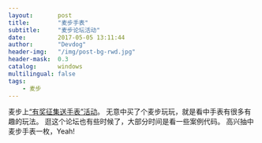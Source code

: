 ```yaml
---
layout:       post
title:        "麦步手表"
subtitle:     "麦步论坛活动"
date:         2017-05-05 13:11:44
author:       "Devdog"
header-img:   "/img/post-bg-rwd.jpg"
header-mask:  0.3
catalog:      windows
multilingual: false
tags:
    - 麦步
---
```



麦步上[“有奖征集送手表”活动](http://bbs.maibu.cc/thread-3766-2-1.html)。
无意中买了个麦步玩玩，就是看中手表有很多有趣的玩法。
逛这个论坛也有些时候了，大部分时间是看一些案例代码。
高兴抽中麦步手表一枚，Yeah!

